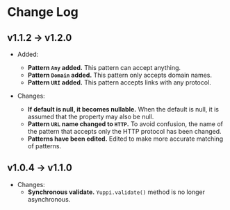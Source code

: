 # Change Log

## v1.1.2 → v1.2.0

- Added:
  - **Pattern `Any` added.** This pattern can accept anything.
  - **Pattern `Domain` added.** This pattern only accepts domain names.
  - **Pattern `URI` added.** This pattern accepts links with any protocol.

- Changes:
  - **If default is null, it becomes nullable.** When the default is null, it is assumed that the property may also be null.
  - **Pattern `URL` name changed to `HTTP`.** To avoid confusion, the name of the pattern that accepts only the HTTP protocol has been changed.
  - **Patterns have been edited.** Edited to make more accurate matching of patterns.

## v1.0.4 → v1.1.0

- Changes:
  - **Synchronous validate.** `Yuppi.validate()` method is no longer asynchronous.
